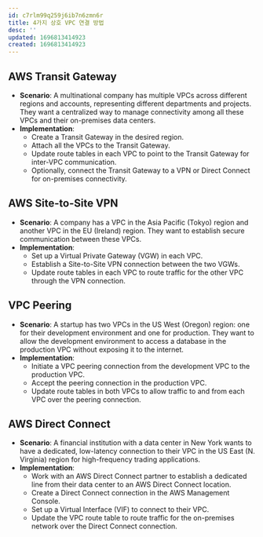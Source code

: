 ```yaml
---
id: c7rlm99q259j6ib7n6zmn6r
title: 4가지 상호 VPC 연결 방법
desc: ''
updated: 1696813414923
created: 1696813414923
---
```


## AWS Transit Gateway

- **Scenario**: A multinational company has multiple VPCs across different regions and accounts, representing different departments and projects. They want a centralized way to manage connectivity among all these VPCs and their on-premises data centers.
- **Implementation**:
    * Create a Transit Gateway in the desired region.
    * Attach all the VPCs to the Transit Gateway.
    * Update route tables in each VPC to point to the Transit Gateway for inter-VPC communication.
    * Optionally, connect the Transit Gateway to a VPN or Direct Connect for on-premises connectivity.

## AWS Site-to-Site VPN

- **Scenario**: A company has a VPC in the Asia Pacific (Tokyo) region and another VPC in the EU (Ireland) region. They want to establish secure communication between these VPCs.
- **Implementation**:
    * Set up a Virtual Private Gateway (VGW) in each VPC.
    * Establish a Site-to-Site VPN connection between the two VGWs.
    * Update route tables in each VPC to route traffic for the other VPC through the VPN connection.

## VPC Peering

- **Scenario**: A startup has two VPCs in the US West (Oregon) region: one for their development environment and one for production. They want to allow the development environment to access a database in the production VPC without exposing it to the internet.
- **Implementation**:
    * Initiate a VPC peering connection from the development VPC to the production VPC.
    * Accept the peering connection in the production VPC.
    * Update route tables in both VPCs to allow traffic to and from each VPC over the peering connection.

## AWS Direct Connect

- **Scenario**: A financial institution with a data center in New York wants to have a dedicated, low-latency connection to their VPC in the US East (N. Virginia) region for high-frequency trading applications.
- **Implementation**:
    * Work with an AWS Direct Connect partner to establish a dedicated line from their data center to an AWS Direct Connect location.
    * Create a Direct Connect connection in the AWS Management Console.
    * Set up a Virtual Interface (VIF) to connect to their VPC.
    * Update the VPC route table to route traffic for the on-premises network over the Direct Connect connection.